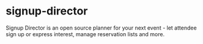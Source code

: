 # signup-director
Signup Director is an open source planner for your next event - let attendee sign up or express interest, manage reservation lists and more.
